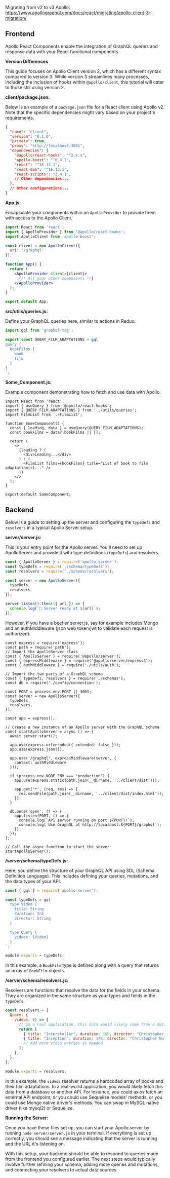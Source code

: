 
Migrating from v2 to v3 Apollo: https://www.apollographql.com/docs/react/migrating/apollo-client-3-migration/

## Frontend

Apollo React Components enable the integration of GraphQL queries and response data with your React functional components.

**Version Differences**

This guide focuses on Apollo Client version 2, which has a different syntax compared to version 3. While version 3 streamlines many processes, including the inclusion of hooks within `@apollo/client`, this tutorial will cater to those still using version 2.

**client/package.json:**

Below is an example of a `package.json` file for a React client using Apollo v2. Note that the specific dependencies might vary based on your project's requirements.

```json
{
  "name": "client",
  "version": "0.1.0",
  "private": true,
  "proxy": "http://localhost:3001",
  "dependencies": {
    "@apollo/react-hooks": "^2.x.x",
    "apollo-boost": "^0.4.7",
    "react": "^16.13.1",
    "react-dom": "^16.13.1",
    "react-scripts": "3.4.1",
    // Other dependencies...
  },
  // Other configurations...
}
```

**App.js:**

Encapsulate your components within an `ApolloProvider` to provide them with access to the Apollo Client.

```jsx
import React from 'react';
import { ApolloProvider } from '@apollo/react-hooks';
import ApolloClient from 'apollo-boost';

const client = new ApolloClient({
  uri: '/graphql'
});

function App() {
  return (
    <ApolloProvider client={client}>
      {/* All your other components */}
    </ApolloProvider>
  );
}

export default App;
```

**src/utils/queries.js:**

Define your GraphQL queries here, similar to actions in Redux.

```javascript
import gql from 'graphql-tag';

export const QUERY_FILM_ADAPTATIONS = gql`
query {
  bookFilms {
    book
    film
  }
}
`;
```

**__Some_Component__.js:**

Example component demonstrating how to fetch and use data with Apollo.

```
import React from 'react';
import { useQuery } from '@apollo/react-hooks';
import { QUERY_FILM_ADAPTATIONS } from '../utils/queries';
import FilmList from './FilmList';

function SomeComponent() {
  const { loading, data } = useQuery(QUERY_FILM_ADAPTATIONS);
  const bookFilms = data?.bookFilms || [];

  return (
    <>
      {loading ? (
        <div>Loading...</div>
      ) : (
        <FilmList films={bookFilms} title="List of book to film adaptation(s)..." />
      )}
    </>
  );
}

export default SomeComponent;
```

## Backend

Below is a guide to setting up the server and configuring the `typeDefs` and `resolvers` in a typical Apollo Server setup.

**server/server.js:**

This is your entry point for the Apollo server. You'll need to set up ApolloServer and provide it with type definitions (`typeDefs`) and resolvers.

```javascript
const { ApolloServer } = require('apollo-server');
const typeDefs = require('./schema/typeDefs');
const resolvers = require('./schema/resolvers');

const server = new ApolloServer({
  typeDefs,
  resolvers,
});

server.listen().then(({ url }) => {
  console.log(`🚀 Server ready at ${url}`);
});
```

However, if you have a beefier server.js, say for example includes Mongo and an authMiddleware (json web token/jwt to validate each request is authorized):
```
const express = require('express');
const path = require('path');
// Import the ApolloServer class
const { ApolloServer } = require('@apollo/server');
const { expressMiddleware } = require('@apollo/server/express4');
const { authMiddleware } = require('./utils/auth');

// Import the two parts of a GraphQL schema
const { typeDefs, resolvers } = require('./schemas');
const db = require('./config/connection');

const PORT = process.env.PORT || 3001;
const server = new ApolloServer({
  typeDefs,
  resolvers,
});

const app = express();

// Create a new instance of an Apollo server with the GraphQL schema
const startApolloServer = async () => {
  await server.start();
  
  app.use(express.urlencoded({ extended: false }));
  app.use(express.json());
  
  app.use('/graphql', expressMiddleware(server, {
    context: authMiddleware
  }));

  if (process.env.NODE_ENV === 'production') {
    app.use(express.static(path.join(__dirname, '../client/dist')));

    app.get('*', (req, res) => {
      res.sendFile(path.join(__dirname, '../client/dist/index.html'));
    });
  }

  db.once('open', () => {
    app.listen(PORT, () => {
      console.log(`API server running on port ${PORT}!`);
      console.log(`Use GraphQL at http://localhost:${PORT}/graphql`);
    });
  });
};

// Call the async function to start the server
startApolloServer();

```

**/server/schema/typeDefs.js:**

Here, you define the structure of your GraphQL API using SDL (Schema Definition Language). This includes defining your queries, mutations, and the data types of your API.

```javascript
const { gql } = require('apollo-server');

const typeDefs = gql`
  type Video {
    title: String
    duration: Int
    director: String
  }

  type Query {
    videos: [Video]
  }
`;

module.exports = typeDefs;
```

In this example, a `BookFilm` type is defined along with a query that returns an array of `BookFilm` objects.

**/server/schema/resolvers.js:**

Resolvers are functions that resolve the data for the fields in your schema. They are organized in the same structure as your types and fields in the `typeDefs`.

```javascript
const resolvers = {
  Query: {
    videos: () => {
      // In a real application, this data would likely come from a database
      return [
        { title: "Interstellar", duration: 169, director: "Christopher Nolan" },
        { title: "Inception", duration: 148, director: "Christopher Nolan" },
        // Add more video entries as needed
      ];
    },
  },
};

module.exports = resolvers;
```

In this example, the `videos` resolver returns a hardcoded array of books and their film adaptations. In a real-world application, you would likely fetch this data from a database or another API. For instance, you could axios fetch an external API endpoint, or you could use Sequelize models' methods, or you could use Mongo native driver's methods. You can swap in MySQL native driver (like mysql2) or Sequelize.

**Running the Server:**

Once you have these files set up, you can start your Apollo server by running `node server/server.js` in your terminal. If everything is set up correctly, you should see a message indicating that the server is running and the URL it's listening on.

With this setup, your backend should be able to respond to queries made from the frontend you configured earlier. The next steps would typically involve further refining your schema, adding more queries and mutations, and connecting your resolvers to actual data sources.